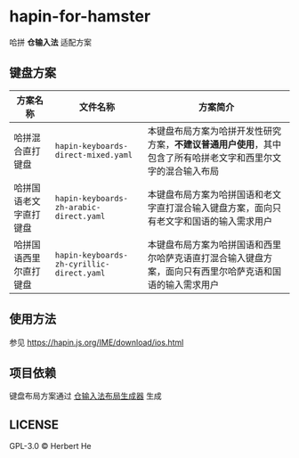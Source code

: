 # hapin-for-hamster

哈拼 **仓输入法** 适配方案

## 键盘方案

| 方案名称               | 文件名称                                  | 方案简介                                                                                                       |
| ---------------------- | ----------------------------------------- | -------------------------------------------------------------------------------------------------------------- |
| 哈拼混合直打键盘       | `hapin-keyboards-direct-mixed.yaml`       | 本键盘布局方案为哈拼开发性研究方案，**不建议普通用户使用**，其中包含了所有哈拼老文字和西里尔文字的混合输入布局 |
| 哈拼国语老文字直打键盘 | `hapin-keyboards-zh-arabic-direct.yaml`   | 本键盘布局方案为哈拼国语和老文字直打混合输入键盘方案，面向只有老文字和国语的输入需求用户                       |
| 哈拼国语西里尔直打键盘 | `hapin-keyboards-zh-cyrillic-direct.yaml` | 本键盘布局方案为哈拼国语和西里尔哈萨克语直打混合输入键盘方案，面向只有西里尔哈萨克语和国语的输入需求用户       |

## 使用方法

参见 <https://hapin.js.org/IME/download/ios.html>

## 项目依赖

键盘布局方案通过 [仓输入法布局生成器](https://github.com/lost-melody/hamster-tools) 生成

## LICENSE

GPL-3.0 &copy; Herbert He
